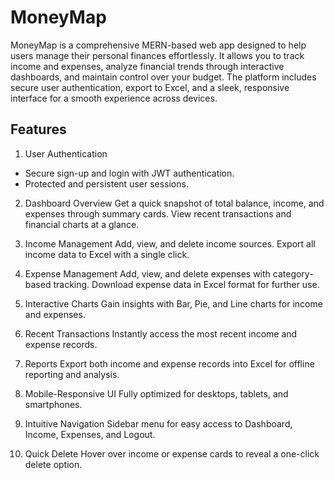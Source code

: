 # MoneyMap
MoneyMap is a comprehensive MERN-based web app designed to help users manage their personal finances effortlessly. It allows you to track income and expenses, analyze financial trends through interactive dashboards, and maintain control over your budget. The platform includes secure user authentication, export to Excel, and a sleek, responsive interface for a smooth experience across devices.
## Features
1. User Authentication
- Secure sign-up and login with JWT authentication.
- Protected and persistent user sessions.

2. Dashboard Overview
   Get a quick snapshot of total balance, income, and expenses through summary cards.
   View recent transactions and financial charts at a glance.

3. Income Management
   Add, view, and delete income sources.
   Export all income data to Excel with a single click.

4. Expense Management
   Add, view, and delete expenses with category-based tracking.
   Download expense data in Excel format for further use.

5. Interactive Charts
   Gain insights with Bar, Pie, and Line charts for income and expenses.

6. Recent Transactions
   Instantly access the most recent income and expense records.

7. Reports
   Export both income and expense records into Excel for offline reporting and analysis.

8. Mobile-Responsive UI
   Fully optimized for desktops, tablets, and smartphones.

9. Intuitive Navigation
    Sidebar menu for easy access to Dashboard, Income, Expenses, and Logout.

10. Quick Delete
    Hover over income or expense cards to reveal a one-click delete option.
